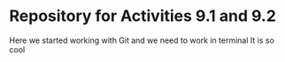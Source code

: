 # Repository for Activities 9.1 and 9.2
Here we started working with Git and we need to work in terminal It is so cool